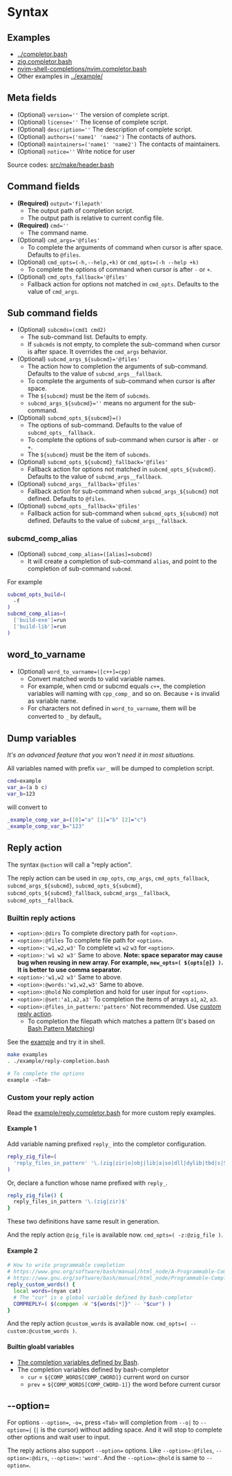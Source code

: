 # Syntax

## Examples

- [../completor.bash](../completor.bash)
- [zig.completor.bash](https://github.com/ziglang/shell-completions/blob/master/zig.completor.bash)
- [nvim-shell-completions/nvim.completor.bash](https://github.com/adoyle-h/nvim-shell-completions/blob/master/nvim.completor.bash)
- Other examples in [../example/](../example/)

## Meta fields

- (Optional) `version=''`                     The version of complete script.
- (Optional) `license=''`                     The license of complete script.
- (Optional) `description=''`                 The description of complete script.
- (Optional) `authors=('name1' 'name2')`      The contacts of authors.
- (Optional) `maintainers=('name1' 'name2')`  The contacts of maintainers.
- (Optional) `notice=''`                      Write notice for user

Source codes: [src/make/header.bash](../src/make/header.bash)

## Command fields

- **(Required)** `output='filepath'`
  - The output path of completion script.
  - The output path is relative to current config file.
- **(Required)** `cmd=''`
  - The command name.
- (Optional) `cmd_args='@files'`
  - To complete the arguments of command when cursor is after space. Defaults to `@files`.
- (Optional) `cmd_opts=(-h,--help,+k)` or `cmd_opts=(-h --help +k)`
  - To complete the options of command when cursor is after `-` or `+`.
- (Optional) `cmd_opts_fallback='@files'`
  - Fallback action for options not matched in `cmd_opts`. Defaults to the value of `cmd_args`.

## Sub command fields

- (Optional) `subcmds=(cmd1 cmd2)`
  - The sub-command list. Defaults to empty.
  - If `subcmds` is not empty, to complete the sub-command when cursor is after space. It overrides the `cmd_args` behavior.
- (Optional) `subcmd_args_${subcmd}='@files'`
  - The action how to completion the arguments of sub-command. Defaults to the value of `subcmd_args__fallback`.
  - To complete the arguments of sub-command when cursor is after space.
  - The `${subcmd}` must be the item of `subcmds`.
  - `subcmd_args_${subcmd}=''` means no argument for the sub-command.
- (Optional) `subcmd_opts_${subcmd}=()`
  - The options of sub-command. Defaults to the value of `subcmd_opts__fallback.`
  - To complete the options of sub-command when cursor is after `-` or `+`.
  - The `${subcmd}` must be the item of `subcmds`.
- (Optional) `subcmd_opts_${subcmd}_fallback='@files'`
  - Fallback action for options not matched in `subcmd_opts_${subcmd}`. Defaults to the value of `subcmd_args__fallback`.
- (Optional) `subcmd_args__fallback='@files'`
  - Fallback action for sub-command when `subcmd_args_${subcmd}` not defined. Defaults to `@files`.
- (Optional) `subcmd_opts__fallback='@files'`
  - Fallback action for sub-command when `subcmd_opts_${subcmd}` not defined. Defaults to the value of `subcmd_args__fallback`.

### subcmd_comp_alias

- (Optional) `subcmd_comp_alias=([alias]=subcmd)`
  - It will create a completion of sub-command `alias`, and point to the completion of sub-command `subcmd`.

For example

```sh
subcmd_opts_build=(
  -f
)
subcmd_comp_alias=(
  ['build-exe']=run
  ['build-lib']=run
)
```

## word_to_varname

- (Optional) `word_to_varname=([c++]=cpp)`
  - Convert matched words to valid variable names.
  - For example, when cmd or subcmd equals `c++`, the completion variables will naming with `cpp_comp_` and so on. Because `+` is invalid as variable name.
  - For characters not defined in `word_to_varname`, them will be converted to `_` by default。

## Dump variables

*It's an advanced feature that you won't need it in most situations.*

All variables named with prefix `var_` will be dumped to completion script.

```sh
cmd=example
var_a=(a b c)
var_b=123
```

will convert to

```sh
_example_comp_var_a=([0]="a" [1]="b" [2]="c")
_example_comp_var_b="123"
```

## Reply action

The syntax `@action` will call a "reply action".

The reply action can be used in `cmp_opts`, `cmp_args`, `cmd_opts_fallback`, `subcmd_args_${subcmd}`, `subcmd_opts_${subcmd}`, `subcmd_opts_${subcmd}_fallback`, `subcmd_args__fallback`, `subcmd_opts__fallback`.

### Builtin reply actions

- `<option>:@dirs`              To complete directory path for `<option>`.
- `<option>:@files`             To complete file path for `<option>`.
- `<option>:'w1,w2,w3'`         To complete `w1` `w2` `w3` for `<option>`.
- `<option>:'w1 w2 w3'`         Same to above. **Note: space separator may cause bug when reusing in new array. For example, `new_opts=( ${opts[@]} )`. It is better to use comma separator.**
- `<option>:'w1,w2 w3'`         Same to above.
- `<option>:@words:'w1,w2,w3'`  Same to above.
- `<option>:@hold`              No completion and hold for user input for `<option>`.
- `<option>:@set:'a1,a2,a3'`    To completion the items of arrays `a1`, `a2`, `a3`.
- `<option>:@files_in_pattern:'pattern'` Not recommended. Use [custom reply action](#custom-your-reply-action).
  - To completion the filepath which matches a pattern (It's based on [Bash Pattern Matching](https://www.gnu.org/s/bash/manual/html_node/Pattern-Matching.html))

See the [example](../example/reply.completor.bash) and try it in shell.

```sh
make examples
. ./example/reply-completion.bash

# To complete the options
example -<Tab>
```

### Custom your reply action

Read the [example/reply.completor.bash](../example/reply.completor.bash) for more custom reply examples.

#### Example 1

Add variable naming prefixed `reply_` into the completor configuration.

```bash
reply_zig_file=(
  'reply_files_in_pattern' '\.(zig|zir|o|obj|lib|a|so|dll|dylib|tbd|s|S|c|cxx|cc|C|cpp|stub|m|mm|bc|cu)$'
)
```

Or, declare a function whose name prefixed with `reply_`.

```bash
reply_zig_file() {
  reply_files_in_pattern '\.(zig|zir)$'
}
```

These two definitions have same result in generation.

And the reply action `@zig_file` is available now. `cmd_opts=( -z:@zig_file )`.

#### Example 2

```bash
# How to write programmable completion
# https://www.gnu.org/software/bash/manual/html_node/A-Programmable-Completion-Example.html
# https://www.gnu.org/software/bash/manual/html_node/Programmable-Completion-Builtins.html
reply_custom_words() {
  local words=(nyan cat)
  # The "cur" is a global variable defined by bash-completor
  COMPREPLY=( $(compgen -W "${words[*]}" -- "$cur") )
}
```

And the reply action `@custom_words` is available now. `cmd_opts=( --custom:@custom_words )`.

#### Builtin gloabl variables

- [The completion variables defined by Bash](https://www.gnu.org/software/bash/manual/html_node/A-Programmable-Completion-Example.html).
- The completion variables defined by bash-completor
  - `cur` = `${COMP_WORDS[COMP_CWORD]}` current word on cursor
  - `prev` = `${COMP_WORDS[COMP_CWORD-1]}` the word before current cursor

## --option=

For options `--option=`, `-o=`, press `<Tab>` will completion from `--o|` to `--option=|` (`|` is the cursor) without adding space. And it will stop to complete other options and wait user to input.

The reply actions also support `--option=` options.
Like `--option=:@files`, `--option=:@dirs`, `--option=:'word'`.
And the `--option=:@hold` is same to `--option=`.
